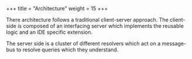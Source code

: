 +++
title = "Architecture"
weight = 15
+++

There architecture follows a traditional client-server approach. The client-side is composed of an interfacing server
which implements the reusable logic and an IDE specific extension.

The server side is a cluster of different resolvers which act on a message-bus to resolve queries which they understand. 